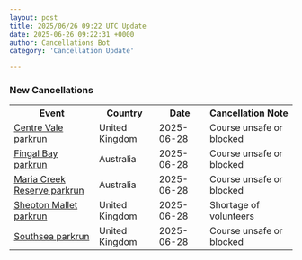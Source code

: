 ```yaml
---
layout: post
title: 2025/06/26 09:22 UTC Update
date: 2025-06-26 09:22:31 +0000
author: Cancellations Bot
category: 'Cancellation Update'

---
```


<h3>New Cancellations</h3>
<div class='hscrollable'>
<table style='width: 100%'>
    <tr>
        <th>Event</th>
        <th>Country</th>
        <th>Date</th>
        <th>Cancellation Note</th>
    </tr>
    <tr>
        <td><a href="https://www.parkrun.org.uk/centrevale">Centre Vale parkrun</a></td>
        <td>United Kingdom</td>
        <td>2025-06-28</td>
        <td>Course unsafe or blocked</td>
    </tr>
    <tr>
        <td><a href="https://www.parkrun.com.au/fingalbay">Fingal Bay parkrun</a></td>
        <td>Australia</td>
        <td>2025-06-28</td>
        <td>Course unsafe or blocked</td>
    </tr>
    <tr>
        <td><a href="https://www.parkrun.com.au/mariacreekreserve">Maria Creek Reserve parkrun</a></td>
        <td>Australia</td>
        <td>2025-06-28</td>
        <td>Course unsafe or blocked</td>
    </tr>
    <tr>
        <td><a href="https://www.parkrun.org.uk/sheptonmallet">Shepton Mallet parkrun</a></td>
        <td>United Kingdom</td>
        <td>2025-06-28</td>
        <td>Shortage of volunteers</td>
    </tr>
    <tr>
        <td><a href="https://www.parkrun.org.uk/southsea">Southsea parkrun</a></td>
        <td>United Kingdom</td>
        <td>2025-06-28</td>
        <td>Course unsafe or blocked</td>
    </tr>
</table>
</div>
